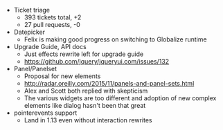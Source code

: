 * Ticket triage	
	* 393 tickets total, +2
	* 27 pull requests, -0
* Datepicker	
	* Felix is making good progress on switching to Globalize runtime
* Upgrade Guide, API docs	
	* Just effects rewrite left for upgrade guide
	* https://github.com/jquery/jqueryui.com/issues/132
* Panel/Panelset	
	* Proposal for new elements
	* http://radar.oreilly.com/2015/11/panels-and-panel-sets.html
	* Alex and Scott both replied with skepticism
	* The various widgets are too different and adoption of new complex elements like dialog hasn't been that great
* pointerevents support	
	* Land in 1.13 even without interaction rewrites
